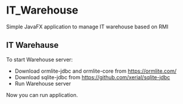 # IT_Warehouse
Simple JavaFX application to manage IT warehouse based on RMI

## IT Warehause

To start Warehouse server:
  
  * Download ormlite-jdbc and ormlite-core from https://ormlite.com/
  * Download sqlite-jdbc from https://github.com/xerial/sqlite-jdbc
  * Run Warehouse server

Now you can run application.
